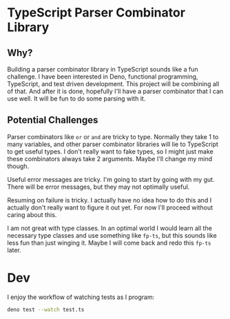 # TypeScript Parser Combinator Library

## Why?

Building a parser combinator library in TypeScript sounds like a fun challenge. I have been interested in Deno, functional programming, TypeScript, and test driven development. This project will be combining all of that. And after it is done, hopefully I'll have a parser combinator that I can use well. It will be fun to do some parsing with it.

## Potential Challenges

Parser combinators like `or` or `and` are tricky to type. Normally they take 1 to many variables, and other parser combinator libraries will lie to TypeScript to get useful types. I don't really want to fake types, so I might just make these combinators always take 2 arguments. Maybe I'll change my mind though.

Useful error messages are tricky. I'm going to start by going with my gut. There will be error messages, but they may not optimally useful.

Resuming on failure is tricky. I actually have no idea how to do this and I actually don't really want to figure it out yet. For now I'll proceed without caring about this.

I am not great with type classes. In an optimal world I would learn all the necessary type classes and use something like `fp-ts`, but this sounds like less fun than just winging it. Maybe I will come back and redo this `fp-ts` later.

# Dev

I enjoy the workflow of watching tests as I program:

```bash
deno test --watch test.ts
```